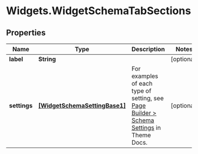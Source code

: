 # Widgets.WidgetSchemaTabSections

## Properties
Name | Type | Description | Notes
------------ | ------------- | ------------- | -------------
**label** | **String** |  | [optional] 
**settings** | [**[WidgetSchemaSettingBase1]**](WidgetSchemaSettingBase1.md) | For examples of each type of setting, see [Page Builder &gt; Schema Settings](https://developer.bigcommerce.com/stencil-docs/page-builder/schema-settings/alignment) in Theme Docs. | [optional] 
